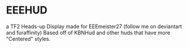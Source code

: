 # EEEHUD
a TF2 Heads-up Display made for EEEmeister27 (follow me on deviantart and furaffinity)
Based off of KBNHud and other huds that have more "Centered" styles.
